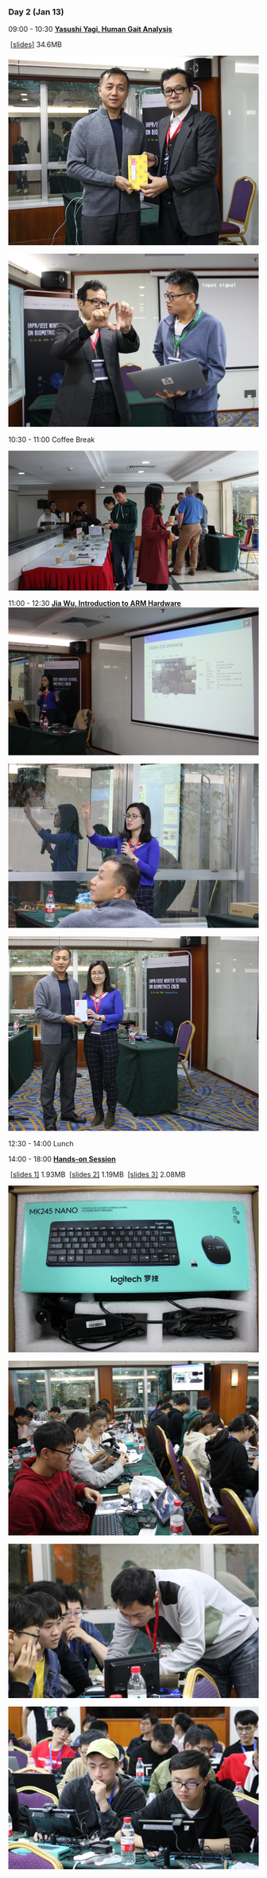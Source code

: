 ### **Day 2** (Jan 13)

09:00 - 10:30     [**Yasushi Yagi, Human Gait Analysis**](https://www.comp.hkbu.edu.hk/wsb2020/lecturer_details.php?lect_id=13)

​																  [[slides\]](https://www.comp.hkbu.edu.hk/wsb2020/slides/Yasushi_Yagi.pdf) 34.6MB

![1580471433852](https://github.com/ChurchChen/WSB-2020/blob/master/img/1580471433852.png)

![1580471464976](https://github.com/ChurchChen/WSB-2020/blob/master/img/1580471464976.png)

10:30 - 11:00      Coffee Break 

![1580472085011](https://github.com/ChurchChen/WSB-2020/blob/master/img/1580472085011.png)



11:00 - 12:30      [**Jia Wu, Introduction to ARM Hardware**](https://www.comp.hkbu.edu.hk/wsb2020/hands_on.php)
							![1580471679045](https://github.com/ChurchChen/WSB-2020/blob/master/img/1580471679045.png)

![1580471720677](https://github.com/ChurchChen/WSB-2020/blob/master/img/1580471720677.png)

![1580471898451](https://github.com/ChurchChen/WSB-2020/blob/master/img/1580471898451.png)

12:30 - 14:00       Lunch

14:00 - 18:00   	[**Hands-on Session**](https://www.comp.hkbu.edu.hk/wsb2020/hands_on.php)

​								 [[slides 1\]](https://www.comp.hkbu.edu.hk/wsb2020/slides/handson1.pdf) 1.93MB
​								 [[slides 2\]](https://www.comp.hkbu.edu.hk/wsb2020/slides/handson2.pdf) 1.19MB
​								 [[slides 3\]](https://www.comp.hkbu.edu.hk/wsb2020/slides/handson3.pdf) 2.08MB 

![1580471936341](https://github.com/ChurchChen/WSB-2020/blob/master/img/1580471936341.png)

![1580471770353](https://github.com/ChurchChen/WSB-2020/blob/master/img/1580471770353.png)

![1580471839580](https://github.com/ChurchChen/WSB-2020/blob/master/img/1580471839580.png)

![1580471986864](https://github.com/ChurchChen/WSB-2020/blob/master/img/1580471986864.png)


